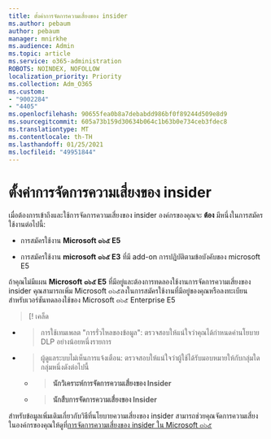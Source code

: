 ```yaml
---
title: ตั้งค่าการจัดการความเสี่ยงของ insider
ms.author: pebaum
author: pebaum
manager: mnirkhe
ms.audience: Admin
ms.topic: article
ms.service: o365-administration
ROBOTS: NOINDEX, NOFOLLOW
localization_priority: Priority
ms.collection: Adm_O365
ms.custom:
- "9002284"
- "4405"
ms.openlocfilehash: 90655fea0b8a7debabdd986bf0f89244d509e8d9
ms.sourcegitcommit: 605a73b159d30634b064c1b63b0e734ceb3fdec8
ms.translationtype: MT
ms.contentlocale: th-TH
ms.lasthandoff: 01/25/2021
ms.locfileid: "49951844"
---
```

# <a name="set-up-insider-risk-management"></a>ตั้งค่าการจัดการความเสี่ยงของ insider

เมื่อต้องการเข้าถึงและใช้การจัดการความเสี่ยงของ insider องค์กรของคุณจะ **ต้อง** มีหนึ่งในการสมัครใช้งานต่อไปนี้:

- การสมัครใช้งาน **Microsoft ๓๖๕ E5**

- การสมัครใช้งาน **microsoft ๓๖๕ E3** ที่มี add-on การปฏิบัติตามข้อบังคับของ microsoft E5

ถ้าคุณไม่มีแผน **Microsoft ๓๖๕ E5** ที่มีอยู่และต้องการทดลองใช้งานการจัดการความเสี่ยงของ insider คุณสามารถเพิ่ม Microsoft ๓๖๕ลงในการสมัครใช้งานที่มีอยู่ของคุณหรือลงทะเบียนสำหรับเวอร์ชันทดลองใช้ของ Microsoft ๓๖๕ Enterprise E5

> [! เคล็ด
- > การใช้เทมเพลต "การรั่วไหลของข้อมูล": ตรวจสอบให้แน่ใจว่าคุณได้กำหนดค่านโยบาย DLP อย่างน้อยหนึ่งรายการ
- > ผู้ดูแลระบบไม่เห็นการแจ้งเตือน: ตรวจสอบให้แน่ใจว่าผู้ใช้ได้รับมอบหมายให้กับกลุ่มใดกลุ่มหนึ่งดังต่อไปนี้
    - >**นักวิเคราะห์การจัดการความเสี่ยงของ Insider**
    - >**นักสืบการจัดการความเสี่ยงของ Insider**

สำหรับข้อมูลเพิ่มเติมเกี่ยวกับวิธีที่นโยบายความเสี่ยงของ insider สามารถช่วยคุณจัดการความเสี่ยงในองค์กรของคุณให้ดูที่[การจัดการความเสี่ยงของ insider ใน Microsoft ๓๖๕](https://go.microsoft.com/fwlink/?linkid=2123907)
